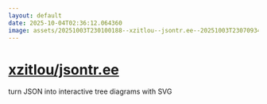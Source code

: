 ```yaml
---
layout: default
date: 2025-10-04T02:36:12.064360
image: assets/20251003T230100188--xzitlou--jsontr.ee--20251003T230709344--cropped.png
---
```


# [xzitlou/jsontr.ee](https://github.com/xzitlou/jsontr.ee)

turn JSON into interactive tree diagrams with SVG
